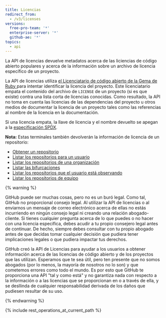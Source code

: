 ```yaml
---
title: Licencias
redirect_from:
  - /v3/licenses
versions:
  free-pro-team: '*'
  enterprise-server: '*'
  github-ae: '*'
topics:
  - api
---
```


La API de licencias devuelve metadatos acerca de las liciencias de código abierto populares y acerca de la información sobre un archivo de licencia específico de un proyecto.

La API de licencias utiliza [el Licenciatario de código abierto de la Gema de Ruby ](https://github.com/benbalter/licensee) para intentar identificar la licencia del proyecto. Este licenciatario empata el contenido del archivo de `LICENSE` de un proyecto (si es que existe) contra una lista corta de licencias conocidas. Como resultado, la API no toma en cuenta las licencias de las dependencias del proyecto u otros medios de documentar la licencia de un proyecto tales como las referencias al nombre de la licencia en la documentación.

Si una licencia empata, la llave de licencia y el nombre devuelto se apegan a la [especificación SPDX](https://spdx.org/).

**Nota:** Estas terminales también devolverán la información de licencia de un repositorio:

- [Obtener un repositorio](/rest/reference/repos#get-a-repository)
- [Listar los repositorios para un usuario](/rest/reference/repos#list-repositories-for-a-user)
- [Listar los repositorios de una organización](/rest/reference/repos#list-organization-repositories)
- [Listar las bifurcaciones](/rest/reference/repos#list-forks)
- [Listar los repositorios que el usuario está observando](/rest/reference/activity#list-repositories-watched-by-a-user)
- [Listar los repositorios de equipo](/rest/reference/teams#list-team-repositories)

{% warning %}

GitHub puede ser muchas cosas, pero no es un buró legal. Como tal, GitHub no proporcional consejo legal. Al utilizar la API de licencias o al enviarnos un mensaje de correo electrónico acerca de ellas no estás incurriendo en ningún consejo legal ni creando una relación abogado-cliente. Si tienes cualquier pregunta acerca de lo que puedes o no hacer con una licencia específica, debes acudir a tu propio consejero legal antes de continuar. De hecho, siempre debes consultar con tu propio abogado antes de que decidas tomar cualquier decisión que pudiera tener implicaciones legales o que pudiera impactar tus derechos.

GitHub creó la API de Licencias para ayudar a los usuarios a obtener información acerca de las licencias de código abierto y de los proyectos que las utilizan. Esperamos que te sea útil, pero ten presente que no somos abogados (por lo menos, la mayoría de nosotros no lo son) y que cometemos errores como todo el mundo. Es por esto que GitHub te proporciona una API "tal y como está" y no garantiza nada con respecto a la información o a las licencias que se proporcionan en o a través de ella, y se desllinda de cualquier responsabilidad derivada de los daños que pudiesen resultar de su uso.

{% endwarning %}

{% include rest_operations_at_current_path %}
